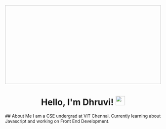 <h1 align = "center"><img =  "https://media.tenor.com/xV9lXl4jeO0AAAAC/woman-technologist-people.gif" width = "1024" height = "256" ></h1>
<h1 align = "center"> Hello, I'm Dhruvi! <img src = "https://media.tenor.com/SNL9_xhZl9oAAAAj/waving-hand-joypixels.gif" width = "30px" height = "30px"></h1>
## About Me 
I am a CSE undergrad at VIT Chennai. Currently learning about Javascript and working on Front End Development.
